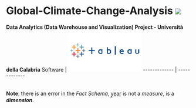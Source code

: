# Global-Climate-Change-Analysis <a href="https://hits.seeyoufarm.com"><img src="https://hits.seeyoufarm.com/api/count/incr/badge.svg?url=https%3A%2F%2Fgithub.com%2Fgiadagabriele%2FGlobal-Climate-Change-Analysis&count_bg=%2354C200&title_bg=%23AEAEAE&icon=&icon_color=%23E7E7E7&title=hits&edge_flat=false"/></a>
<b>Data Analytics (Data Warehouse and Visualization) Project - Università della Calabria</b>
 Software | <img src="Tableau-Logo.png" width="200px"/>
------------- | -------------

<br><b>Note</b>: there is an error in the <i>Fact Schema</i>, y̲e̲a̲r̲ is not a <i>measure</i>, is a <b><i>dimension</i></b>.
